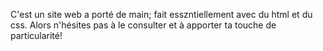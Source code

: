 C'est un site web a porté de main; fait esszntiellement avec du html et du css. 
Alors n'hésites pas à le consulter et à apporter ta touche de particularité!
